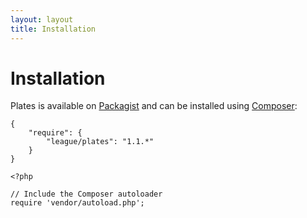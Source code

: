 ```yaml
---
layout: layout
title: Installation
---
```


Installation
==============

Plates is available on [Packagist](https://packagist.org/packages/league/plates) and can be installed using [Composer](https://getcomposer.org/):

~~~.language-javascript
{
    "require": {
        "league/plates": "1.1.*"
    }
}
~~~

~~~.language-php
<?php

// Include the Composer autoloader
require 'vendor/autoload.php';
~~~